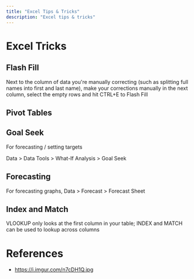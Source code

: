 ```yaml
---
title: "Excel Tips & Tricks"
description: "Excel tips & tricks"
---
```

# Excel Tricks

## Flash Fill

Next to the column of data you're manually correcting (such as splitting full names into first and last name), make your corrections manually in the next column, select the empty rows and hit CTRL+E to Flash Fill

## Pivot Tables

## Goal Seek

For forecasting / setting targets

Data > Data Tools > What-If Analysis > Goal Seek

## Forecasting

For forecasting graphs, Data > Forecast > Forecast Sheet

## Index and Match

VLOOKUP only looks at the first column in your table; INDEX and MATCH can be used to lookup across columns



# References

* https://i.imgur.com/n7cDH1Q.jpg